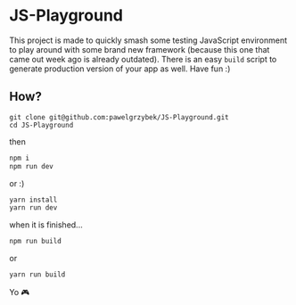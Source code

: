 # JS-Playground

This project is made to quickly smash some testing JavaScript environment to play around with some brand new framework (because this one that came out week ago is already outdated). There is an easy `build` script to generate production version of your app as well. Have fun :)

## How?

```
git clone git@github.com:pawelgrzybek/JS-Playground.git
cd JS-Playground
```
then

```bash
npm i
npm run dev
```

or :)

```bash
yarn install
yarn run dev
```

when it is finished...

```bash
npm run build
```

or

```bash
yarn run build
```

Yo 🎮
